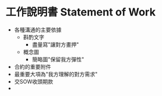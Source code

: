 # 工作說明書 Statement of Work
- 各種溝通的主要依據
  - 斟酌文字
    - 盡量寫"讓對方畫押"
  - 概念圖
    - 簡略圖"保留我方彈性"
- 合約的重要附件
- 最重要大項為"我方理解的對方需求"
- 交SOW收頭期款
- 